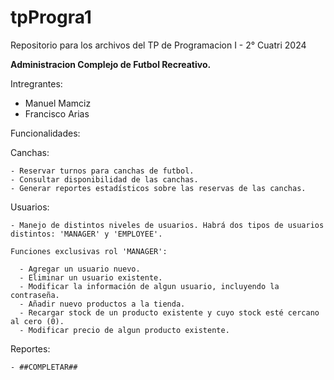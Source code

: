 # tpProgra1
Repositorio para los archivos del TP de Programacion I - 2° Cuatri 2024

**Administracion Complejo de Futbol Recreativo.**

Intregrantes:
  - Manuel Mamciz
  - Francisco Arias


Funcionalidades:
  
  Canchas:

    - Reservar turnos para canchas de futbol.
    - Consultar disponibilidad de las canchas.
    - Generar reportes estadísticos sobre las reservas de las canchas.

  Usuarios:

    - Manejo de distintos niveles de usuarios. Habrá dos tipos de usuarios distintos: 'MANAGER' y 'EMPLOYEE'.
    
    Funciones exclusivas rol 'MANAGER':
      
      - Agregar un usuario nuevo.
      - Eliminar un usuario existente.
      - Modificar la información de algun usuario, incluyendo la contraseña.
      - Añadir nuevo productos a la tienda.
      - Recargar stock de un producto existente y cuyo stock esté cercano al cero (0).
      - Modificar precio de algun producto existente.
      

  Reportes:

    - ##COMPLETAR##